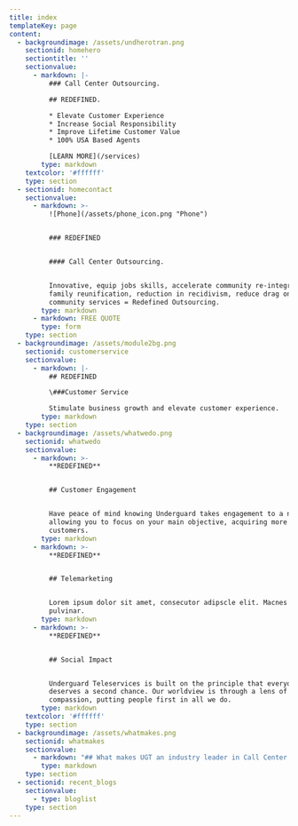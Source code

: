```yaml
---
title: index
templateKey: page
content:
  - backgroundimage: /assets/undherotran.png
    sectionid: homehero
    sectiontitle: ''
    sectionvalue:
      - markdown: |-
          ### Call Center Outsourcing.

          ## REDEFINED.

          * Elevate Customer Experience
          * Increase Social Responsibility
          * Improve Lifetime Customer Value
          * 100% USA Based Agents

          [LEARN MORE](/services)
        type: markdown
    textcolor: '#ffffff'
    type: section
  - sectionid: homecontact
    sectionvalue:
      - markdown: >-
          ![Phone](/assets/phone_icon.png "Phone")


          ### REDEFINED


          #### Call Center Outsourcing.


          Innovative, equip jobs skills, accelerate community re-integration,
          family reunification, reduction in recidivism, reduce drag on
          community services = Redefined Outsourcing.
        type: markdown
      - markdown: FREE QUOTE
        type: form
    type: section
  - backgroundimage: /assets/module2bg.png
    sectionid: customerservice
    sectionvalue:
      - markdown: |-
          ## REDEFINED

          \###Customer Service

          Stimulate business growth and elevate customer experience.
        type: markdown
    type: section
  - backgroundimage: /assets/whatwedo.png
    sectionid: whatwedo
    sectionvalue:
      - markdown: >-
          **REDEFINED**


          ## Customer Engagement


          Have peace of mind knowing Underguard takes engagement to a new level,
          allowing you to focus on your main objective, acquiring more
          customers.
        type: markdown
      - markdown: >-
          **REDEFINED**


          ## Telemarketing


          Lorem ipsum dolor sit amet, consecutor adipscle elit. Macnes est sem
          pulvinar.
        type: markdown
      - markdown: >-
          **REDEFINED**


          ## Social Impact


          Underguard Teleservices is built on the principle that everyone
          deserves a second chance. Our worldview is through a lens of
          compassion, putting people first in all we do.
        type: markdown
    textcolor: '#ffffff'
    type: section
  - backgroundimage: /assets/whatmakes.png
    sectionid: whatmakes
    sectionvalue:
      - markdown: "## What makes UGT an industry leader in Call Center outsourcing.\n\n* We are the Highest Value Call Center Partner in the USA\r\n* Open-Source Technology, we own the Code\r\n* Educating People, Inspiring Change. Changing Lives.\n* Best Practices Integrated from Fortune 5000\r\n\n\n\n[LEARN MORE](www.google.com)"
        type: markdown
    type: section
  - sectionid: recent_blogs
    sectionvalue:
      - type: bloglist
    type: section
---
```


